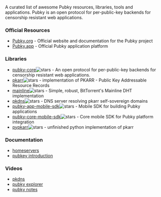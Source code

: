 A curated list of awesome Pubky resources, libraries, tools and applications. Pubky is an open protocol for per-public-key backends for censorship resistant web applications. 

### Official Resources
- [Pubky.org](https://pubky.org/) - Official website and documentation for the Pubky project
- [Pubky.app](https://pubky.app/) - Official Pubky application platform

### Libraries
- [pubky-core](https://github.com/pubky/pubky-core)![stars](https://img.shields.io/github/stars/pubky/pubky-core.svg?style=social) - An open protocol for per-public-key backends for censorship resistant web applications. 
- [pkarr](https://github.com/pubky/pkarr)![stars](https://img.shields.io/github/stars/pubky/pkarr.svg?style=social) - implementation of PKARR -  Public Key Addressable Resource Records
- [mainline](https://github.com/pubky/mainline)![stars](https://img.shields.io/github/stars/pubky/mainline.svg?style=social) - Simple, robust, BitTorrent's Mainline DHT implementation 
- [pkdns](https://github.com/pubky/pkdns)![stars](https://img.shields.io/github/stars/pubky/pkdns.svg?style=social) -  DNS server resolving pkarr self-sovereign domains
- [pubky-app-mobile-sdk](https://github.com/pubky/pubky-app-mobile-sdk)![stars](https://img.shields.io/github/stars/pubky/pubky-app-mobile-sdk.svg?style=social) - Mobile SDK for building Pubky applications
- [pubky-core-mobile-sdk](https://github.com/pubky/pubky-core-mobile-sdk)![stars](https://img.shields.io/github/stars/pubky/pubky-core-mobile-sdk.svg?style=social) - Core mobile SDK for Pubky platform integration
- [pypkarr](https://github.com/aljazceru/pypkarr)![stars](https://img.shields.io/github/stars/aljazceru/pypkarr.svg?style=social) - unfinished python implementation of pkarr

### Documentation
- [homeservers](https://docs.pubky.org/Explore/Pubky-Core/Homeservers)
- [pubkey introduction](https://docs.pubky.org/Explore/Pubky-Core/Introduction)

### Videos
- [pkdns](https://youtu.be/GJHMlyKUoWY?si=7HCKEpLL9HONakQF)
- [pubky explorer](https://youtu.be/qESmEhDNl4E?si=AwxaIT--uAuF9NvJ)
- [pubky notes](https://youtu.be/dXsFe3jmtHE?si=JjXkiicirao7K6YJ)
